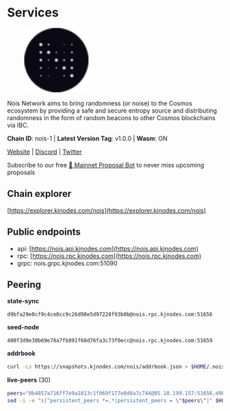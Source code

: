 # Services

<figure><img src="https://raw.githubusercontent.com/kj89/cosmos-images/main/logos/nois.png" width="150" alt=""><figcaption></figcaption></figure>

Nois Network aims to bring randomness (or noise)  to the Cosmos ecosystem by providing a safe and  secure entropy source and distributing randomness  in the form of random beacons to other Cosmos blockchains via IBC.

**Chain ID**: nois-1 | **Latest Version Tag**: v1.0.0 | **Wasm**: ON

[Website](https://nois.network) | [Discord](https://discord.gg/dHdpwtEb6F) | [Twitter](https://twitter.com/NoisRNG)



Subscribe to our free [🤖 Mainnet Proposal Bot](https://t.me/kjnodes_proposal_bot) to never miss upcoming proposals


## Chain explorer
[https://explorer.kjnodes.com/nois](https://explorer.kjnodes.com/nois)

## Public endpoints

* api: [https://nois.api.kjnodes.com](https://nois.api.kjnodes.com)
* rpc: [https://nois.rpc.kjnodes.com](https://nois.rpc.kjnodes.com)
* grpc: nois.grpc.kjnodes.com:51090

## Peering

**state-sync**

```text
d9bfa29e0cf9c4ce0cc9c26d98e5d97228f93b0b@nois.rpc.kjnodes.com:51656
```

**seed-node**

```text
400f3d9e30b69e78a7fb891f60d76fa3c73f0ecc@nois.rpc.kjnodes.com:51659
```

**addrbook**
```bash
curl -Ls https://snapshots.kjnodes.com/nois/addrbook.json > $HOME/.noisd/config/addrbook.json
```

**live-peers** (30)
```bash
peers="0b4857a716ff7e9a1813c1f069f177e8d0a7c744@85.10.199.157:51656,d9bfa29e0cf9c4ce0cc9c26d98e5d97228f93b0b@65.109.88.38:51656,95eeb1ac374e4144b05b36f6c5986472e7ef698f@135.181.209.51:26786,acf21becb9397db3dc7ad29cd11993c8869d0ad3@65.21.52.246:26656,922d90c7ef1840c984fcfa387a491c8d3c4481dc@65.108.141.109:55656,9d21af60ad2568ffcb55a0bd0eb03b6cfa2644c5@49.12.120.113:26656,2e1d9305a5be27fc708ea7bc2fade939be1259e6@65.108.82.62:51656,288e7a14ccac3cdc1d8ab20335d4c48edf5930f2@84.46.250.136:17356,8ec2fee6c37c07cc5af57ec870015a0191d4707d@65.108.65.36:51656,83e530ade685efa61579eccd9f990462cd0ff36e@5.189.157.124:21656,b26e5ac4afbadf96ad31ee3aeb5e6557f2894037@65.108.199.222:30656,497dff4750970f8d142c9c61da4acee0e3ff76c4@141.95.155.224:12156,c695f41458b08fe87729beffa513f1c38d20d1db@193.70.33.64:17356,c98c58a8cd821f8814bb995d30299e76abb485aa@142.132.194.157:26456,483678c263d8ceb45b11e450628928d05c641187@194.163.167.138:60656,271dd7f12a4d9d5b1b740dcb90c55b756bf69dbf@74.50.74.98:26656,763f4cd38f0685616b6657d9a34c1cdbf01ca90c@212.23.222.109:26456,0ede37f273933f5f9d6644f68e51128c6332c431@65.108.11.234:26656,1893178693fc4e376f8c093ae30e44e27619f79c@198.244.213.94:25156,5cb88ba0649f0ae6e7bb7df9aa6a630702bd3643@91.107.192.45:26656,c86b0c3ffb4fa65b188ac68d2872a9d91559bce1@65.21.55.133:26656,3156dc7460480c256fa41fbe377f64fb1bd75aed@45.94.58.246:25656,3aa61724c5fde2d9778346f5f806c41508112ac5@195.154.94.166:26889,ebc272824924ea1a27ea3183dd0b9ba713494f83@195.3.220.136:27286,dd7607ce23081b71310137221ebe4610c3114bea@57.128.20.163:17356,eeb51b9e6c7d6de977e3c6419f3bba78263b4b7e@192.99.32.49:26656,8f36fd1d1b8718e54053b64717ddbbbe2a4e6d3d@154.53.44.239:26656,ed0cce5194ebefdf2f4d9301efc9a12101c35aa2@57.128.163.232:26656,0ec27f38fed1fb128df1353782e92b4c13b90db9@167.160.93.90:56656,017ba5ab50dc434356740630d5d64d20063e8d32@54.39.128.229:26636"
sed -i -e "s|^persistent_peers *=.*|persistent_peers = \"$peers\"|" $HOME/.noisd/config/config.toml
```

